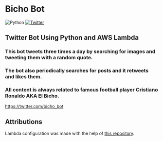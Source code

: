 # Bicho Bot
![Python](https://img.shields.io/badge/Python-v3.8.3-brightgreen) [![Twitter](https://img.shields.io/twitter/url/https/twitter.com/bicho_bot.svg?style=social&label=Follow%20%40bicho_bot)](https://twitter.com/bicho_bot)

## Twitter Bot Using Python and AWS Lambda

### This bot tweets three times a day by searching for images and tweeting them with a random quote.
### The bot also periodically searches for posts and it retweets and likes them. 
### All content is always related to famous football player Cristiano Ronaldo AKA El Bicho.

https://twitter.com/bicho_bot
 

## Attributions

Lambda configuration was made with the help of [this repository](https://github.com/dylanjcastillo/twitter-bot-python-aws-lambda?ref=dylancastillo.co#limitations).
